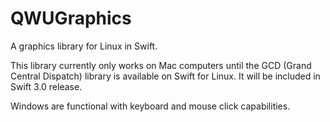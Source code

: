 # QWUGraphics

A graphics library for Linux in Swift.

This library currently only works on Mac computers until the GCD (Grand Central Dispatch) library is available on Swift for Linux. It will be included in Swift 3.0 release.

Windows are functional with keyboard and mouse click capabilities.